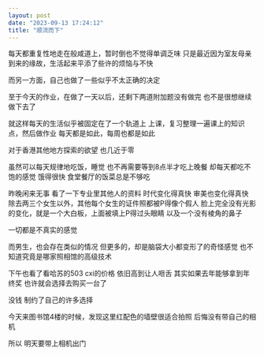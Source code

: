 ```yaml
---
layout: post
date: "2023-09-13 17:24:12"
title: "顺流而下"
---
```


每天都重复性地走在般咸道上，暂时倒也不觉得单调乏味
只是最近因为室友母亲到来的缘故，生活起来平添了些许的烦恼与不快

而另一方面，自己也做了一些似乎不太正确的决定

至于今天的作业，在做了一天以后，还剩下两道附加题没有做完
也不是很想继续做下去了

就这样每天的生活似乎被固定在了一个轨道上
上课，复习整理一遍课上的知识点，然后做作业
每天都是如此，每周也都是如此

对于香港其他地方探索的欲望
也几近于零

虽然可以每天规律地吃饭，睡觉
也不再需要等到8点半才吃上晚餐
却每天都吃不饱的感觉
饿得很快
食堂餐厅的饭菜总是不够吃

昨晚闲来无事
看了一下专业里其他人的资料
时代变化得真快
审美也变化得真快
除去两三个女生以外，其他每个女生的证件照都被P得像个假人
脸上完全没有光影的变化，就是一个大白板，上面被填上P得过头眼睛
以及一个没有棱角的鼻子

一切都是不真实的感觉

而男生，也会存在类似的情况
但更多的，却是脑袋大小都变形了的奇怪感觉
也不知道究竟是哪家照相馆的高级技术

下午也看了看哈苏的503 cxi的价格
依旧高到让人咂舌
其实如果去年能够拿到年终奖
也许就会选择去购买一台了

没钱
制约了自己的许多选择

今天来图书馆4楼的时候，发现这里红配色的墙壁很适合拍照
后悔没有带自己的相机

所以
明天要带上相机出门